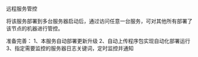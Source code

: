 远程服务管控

将该服务部署到多台服务器启动后，通过访问任意一台服务，可对其他所有部署了该节点的机器进行管控。

准备完善：
1、本服务自动部署更新升级
2、自动上传程序包实现自动化部署运行
3、指定需要监控的服务器日志关键词，定时监控并通知
